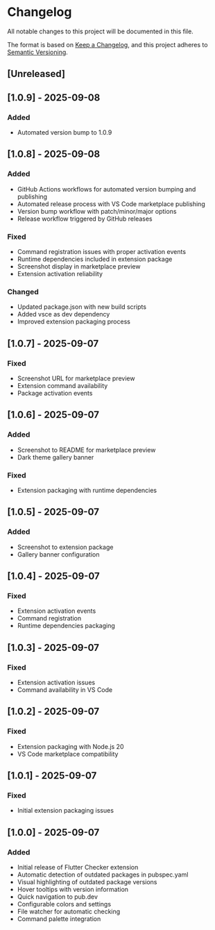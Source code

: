 # Changelog

All notable changes to this project will be documented in this file.

The format is based on [Keep a Changelog](https://keepachangelog.com/en/1.0.0/),
and this project adheres to [Semantic Versioning](https://semver.org/spec/v2.0.0.html).

## [Unreleased]

## [1.0.9] - 2025-09-08

### Added
- Automated version bump to 1.0.9


## [1.0.8] - 2025-09-08

### Added
- GitHub Actions workflows for automated version bumping and publishing
- Automated release process with VS Code marketplace publishing
- Version bump workflow with patch/minor/major options
- Release workflow triggered by GitHub releases

### Fixed
- Command registration issues with proper activation events
- Runtime dependencies included in extension package
- Screenshot display in marketplace preview
- Extension activation reliability

### Changed
- Updated package.json with new build scripts
- Added vsce as dev dependency
- Improved extension packaging process

## [1.0.7] - 2025-09-07

### Fixed
- Screenshot URL for marketplace preview
- Extension command availability
- Package activation events

## [1.0.6] - 2025-09-07

### Added
- Screenshot to README for marketplace preview
- Dark theme gallery banner

### Fixed
- Extension packaging with runtime dependencies

## [1.0.5] - 2025-09-07

### Added
- Screenshot to extension package
- Gallery banner configuration

## [1.0.4] - 2025-09-07

### Fixed
- Extension activation events
- Command registration
- Runtime dependencies packaging

## [1.0.3] - 2025-09-07

### Fixed
- Extension activation issues
- Command availability in VS Code

## [1.0.2] - 2025-09-07

### Fixed
- Extension packaging with Node.js 20
- VS Code marketplace compatibility

## [1.0.1] - 2025-09-07

### Fixed
- Initial extension packaging issues

## [1.0.0] - 2025-09-07

### Added
- Initial release of Flutter Checker extension
- Automatic detection of outdated packages in pubspec.yaml
- Visual highlighting of outdated package versions
- Hover tooltips with version information
- Quick navigation to pub.dev
- Configurable colors and settings
- File watcher for automatic checking
- Command palette integration
